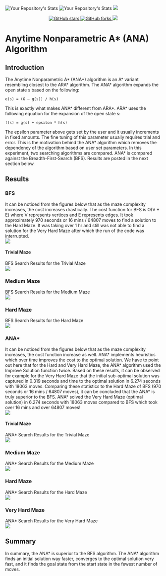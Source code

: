 ![Your Repository's Stats](https://github-readme-stats.vercel.app/api?username=prespafree1&show_icons=true)
![Your Repository's Stats](https://github-readme-stats.vercel.app/api/top-langs/?username=prespafree1&theme=blue-green)
![](https://komarev.com/ghpvc/?username=prespafree1)

<p align="center">
  <a href="https://github.com/prespafree1/ANA-Star">
    <img alt="GitHub stars" src="https://img.shields.io/github/stars/prespafree1/ANA-Star.svg">
  </a>
  <a href="https://github.com/prespafree1/ANA-Star">
    <img alt="GitHub forks" src="https://img.shields.io/github/forks/prespafree1/ANA-Star.svg">
  </a>
    <a href="https://github.com/prespafree1/ANA-Star/graphs/contributors" alt="Contributors">
        <img src="https://img.shields.io/github/contributors/prespafree1/ANA-Star" /></a>
</p>

# Anytime Nonparametric A* (ANA) Algorithm
## Introduction
The Anytime Nonparametric A* (ANA*) algorithm is an A* variant resembling closest to the ARA* algorithm. The ANA* algorithm expands the open state s based on the following: <br>
<p align="center">

    e(s) = (G – g(s)) / h(s)

</p>
This is exactly what makes ANA* different from ARA*. ARA* uses the following equation for the expansion of the open state s: <br>
<p align="center">

    f(s) = g(s) + epsilon * h(s)

</p>

The epsilon parameter above gets set by the user and it usually increments in fixed amounts. The fine tuning of this parameter usually requires trial and error. This is the motivation behind the ANA* algorithm which removes the dependency of the algorithm based on user set parameters. In this experiment, two searching algorithms are compared. ANA* is compared against the Breadth-First-Search (BFS). Results are posted in the next section below.<br>

## Results
### BFS

It can be noticed from the figures below that as the maze complexity increases, the cost increases drastically. The cost function for BFS is O(V + E) where V represents vertices and E represents edges. It took approximately 970 seconds or 16 mins / 64807 moves to find a solution to the Hard Maze. It was taking over 1 hr and still was not able to find a solution for the Very Hard Maze after which the run of the code was interrupted. <br>
![](images/bfs1.png) <br>

#### Trivial Maze
BFS Search Results for the Trivial Maze <br>
![](images/BFS_Trivial.png) <br>

### Medium Maze
BFS Search Results for the Medium Maze <br>
![](images/BFS_Medium.png) <br>

### Hard Maze
BFS Search Results for the Hard Maze <br>
![](images/BFS_Hard.png) <br>

### ANA*

It can be noticed from the figures below that as the maze complexity increases, the cost function increase as well. ANA* implements heuristics which over time improves the cost to the optimal solution. We have to point out here that for the Hard and Very Hard Maze, the ANA* algorithm used the Improve Solution function twice. Based on these results, it can be observed for example for the Very Hard Maze that the initial sub-optimal solution was captured in 0.319 seconds and time to the optimal solution in 6.274 seconds with 18063 moves. Comparing these statistics to the Hard Maze of BFS (970 seconds or 16 mins / 64807 moves), it can be concluded that the ANA* is truly superior to the BFS. ANA* solved the Very Hard Maze (optimal solution) in 6.274 seconds with 18063 moves compared to BFS which took over 16 mins and over 64807 moves! <br>
![](images/ana1.png) <br>

#### Trivial Maze
ANA* Search Results for the Trivial Maze <br>
![](images/ANAStar_trivial.png) <br>

### Medium Maze
ANA* Search Results for the Medium Maze <br>
![](images/ANAStar_Medium.png) <br>

### Hard Maze
ANA* Search Results for the Hard Maze <br>
![](images/ANAStar_Hard.png) <br>

### Very Hard Maze
ANA* Search Results for the Very Hard Maze <br>
![](images/ANAStar_Very_Hard.png) <br>

## Summary
In summary, the ANA* is superior to the BFS algorithm. The ANA* algorithm finds an initial solution way faster, converges to the optimal solution very fast, and it finds the goal state from the start state in the fewest number of moves.

